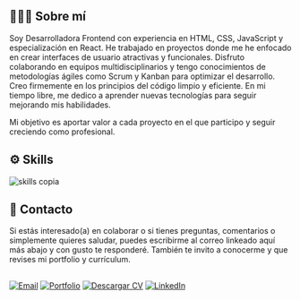 ## 🙋🏻‍♀️ Sobre mí
Soy Desarrolladora Frontend con experiencia en HTML, CSS, JavaScript y especialización en React. He trabajado en proyectos donde me he enfocado en crear interfaces de usuario atractivas y funcionales. Disfruto colaborando en equipos multidisciplinarios y tengo conocimientos de metodologías ágiles como Scrum y Kanban para optimizar el desarrollo. Creo firmemente en los principios del código limpio y eficiente. En mi tiempo libre, me dedico a aprender nuevas tecnologías para seguir mejorando mis habilidades.

Mi objetivo es aportar valor a cada proyecto en el que participo y seguir creciendo como profesional.

## ⚙️ Skills
![skills copia](https://github.com/user-attachments/assets/a122329d-345c-4fad-9da4-63c6546dac44)


## 📮 Contacto
Si estás interesado(a) en colaborar o si tienes preguntas, comentarios o simplemente quieres saludar, puedes escribirme al correo linkeado aquí más abajo y con gusto te responderé.
También te invito a conocerme y que revises mi portfolio y currículum.


## 

[![Email](https://img.shields.io/badge/Email-545454?style=for-the-badge&logo=gmail&logoColor=red&labelColor=2f2f2f)](mailto:paolagonzalez.contacto@gmail.com)
[![Portfolio](https://img.shields.io/badge/Portfolio-c17ad5?style=for-the-badge&logoColor=white&labelColor=%23c17ad5)](https://paolagonzalez.netlify.app)
[![Descargar CV](https://img.shields.io/badge/Descargar_CV-white?style=for-the-badge&logo=google-drive&logoColor=blue&labelColor=%23ffbd59&color=f9c77c)](https://drive.google.com/file/d/1QwBFIWGGQGgibayLczp69Q0_O9YjuXpW/view)
[![LinkedIn](https://img.shields.io/badge/LinkedIn-509eff?style=for-the-badge&logo=linkedin&logoColor=white&labelColor=blue)](https://www.linkedin.com/in/paola-gonzalez-guzman/)




</div>








